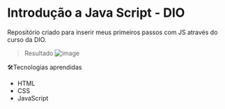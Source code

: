 # Introdução a Java Script - DIO
Repositório criado para inserir meus primeiros passos com JS através do curso da DIO.

> Resultado
![image](https://user-images.githubusercontent.com/24790794/191988940-d6bbf0f5-2919-4c3b-ba38-4387a4f34572.png)

🛠️Tecnologias aprendidas
- HTML
- CSS
- JavaScript

